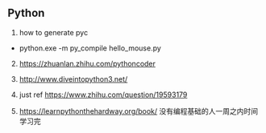 ## Python ##

1. how to generate pyc
 *  python.exe -m py_compile hello_mouse.py

2. https://zhuanlan.zhihu.com/pythoncoder

3. http://www.diveintopython3.net/

4. just ref https://www.zhihu.com/question/19593179

5. https://learnpythonthehardway.org/book/ 没有编程基础的人一周之内时间学习完
